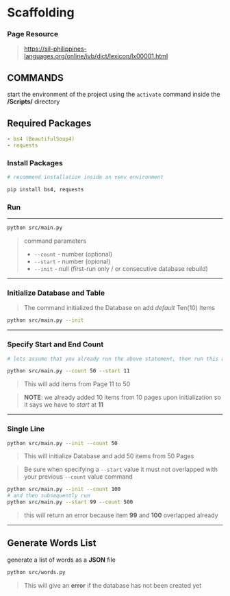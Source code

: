 # Scaffolding

### Page Resource

> <a href="https://sil-philippines-languages.org/online/ivb/dict/lexicon/lx00001.html">https://sil-philippines-languages.org/online/ivb/dict/lexicon/lx00001.html</a>

## COMMANDS

start the environment of the project using
the `activate` command inside the **/Scripts/** directory

## Required Packages

```yaml
- bs4 (BeautifulSoup4)
- requests
```

### Install Packages

```bash
# recommend installation inside an venv environment

pip install bs4, requests
```

### **Run**

---

```bash
python src/main.py
```

> command parameters
> - `--count` - number (optional)
> - `--start` - number (opional)
> - `--init` - null (first-run only / or consecutive database rebuild)
---

### Initialize Database and Table

> The command initialized the Database on add *default* Ten(10) Items

```bash
python src/main.py --init
```

---

### Specify **Start** and **End** Count

```bash
# lets assume that you already run the above statement, then run this after

python src/main.py --count 50 --start 11
```

> This will add items from Page 11 to 50

> **NOTE**: we already added 10 items from 10 pages upon initialization so it says we have to *start* at **11**
---

### Single Line

```bash
python src/main.py --init --count 50
```

> This will initialize Database and add 50 items from 
50 Pages

> Be sure when specifying a `--start` value it must not overlapped with your previous `--count` value command


```bash
python src/main.py --init --count 100
# and then subsequently run
python src/main.py --start 99 --count 500
```
> this will return an error because item **99** and **100** overlapped already
 
---

## Generate Words List

generate a list of words as a **JSON** file

```bash
python src/words.py
```

> This will give an **error** if the database has not been created yet